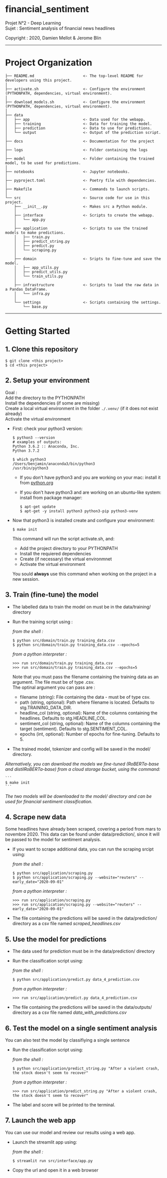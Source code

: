 # financial_sentiment

Projet N°2 - Deep Learning  
Sujet : Sentiment analysis of financial news headlines  

Copyright : 2020, Damien Mellot & Jerome Blin


___

# Project Organization


    ├── README.md                      <- The top-level README for developers using this project.
    │
    ├── activate.sh                    <- Configure the environment (PYTHONPATH, dependencies, virtual environment).
    │
    ├── download_models.sh             <- Configure the environment (PYTHONPATH, dependencies, virtual environment).
    │
    ├── data
    │   ├── app                        <- Data used for the webapp.
    │   ├── training                   <- Data for training the model.
    │   ├── prediction                 <- Data to use for predictions.
    │   └── output                     <- Output of the prediction script.
    │
    ├── docs                           <- Documentation for the project
    │
    ├── logs                           <- Folder containing the logs
    │
    ├── model                          <- Folder containing the trained model, to be used for predictions. 
    │
    ├── notebooks                      <- Jupyter notebooks.
    │
    ├── pyproject.toml                 <- Poetry file with dependencies.
    │
    ├── Makefile                       <- Commands to launch scripts.
    │
    └── src                            <- Source code for use in this project.
        ├── __init__.py                <- Makes src a Python module.
        │
        ├── interface                  <- Scripts to create the webapp.
        │   └── app.py
        │
        ├── application                <- Scripts to use the trained models to make predictions.
        │   ├── train.py
        │   ├── predict_string.py
        │   ├── predict.py
        │   └── scraping.py
        │
        ├── domain                     <- Sripts to fine-tune and save the model.
        │   ├── app_utils.py
        │   ├── predict_utils.py
        │   └── train_utils.py
        │
        ├── infrastructure             <- Scripts to load the raw data in a Pandas DataFrame.
        │   └── infra.py
        │
        └── settings                   <- Scripts containing the settings.
            └── base.py

___

# Getting Started

## 1. Clone this repository

```
$ git clone <this project>
$ cd <this project>
```

## 2. Setup your environment

Goal :   
Add the directory to the PYTHONPATH  
Install the dependencies (if some are missing)  
Create a local virtual environment in the folder `./.venv/` (if it does not exist already)  
Activate the virtual environment  

- First: check your python3 version:

    ```
    $ python3 --version
    # examples of outputs:
    Python 3.6.2 :: Anaconda, Inc.
    Python 3.7.2

    $ which python3
    /Users/benjamin/anaconda3/bin/python3
    /usr/bin/python3
    ```

    - If you don't have python3 and you are working on your mac: install it from [python.org](https://www.python.org/downloads/)
    - If you don't have python3 and are working on an ubuntu-like system: install from package manager:

        ```
        $ apt-get update
        $ apt-get -y install python3 python3-pip python3-venv
        ```

- Now that python3 is installed create and configure your environment:

    ```
    $ make init
    ```
    
   This command will run the script activate.sh, and: 
    - Add the project directory to your PYTHONPATH
    - Install the requiered dependencies
    - Create (if necessary) the virtual environmnet
    - Activate the virtual environment

    You sould **always** use this command when working on the project in a new session. 


## 3. Train (fine-tune) the model

- The labelled data to train the model on must be in the data/training/ directory
- Run the training script using : 

    *from the shell :*
    ```
    $ python src/domain/train.py training_data.csv
    $ python src/domain/train.py training_data.csv --epochs=5
    ```

    *from a python interpreter :*
    ```
    >>> run src/domain/train.py training_data.csv
    >>> run src/domain/train.py training_data.csv --epochs=5
    ```

   Note that you must pass the filename containing the training data as an argument. The file must be of type .csv.  
   The optinal argument you can pass are :  
    - filename (string): File containing the data - must be of type csv.    
    - path (string, optional): Path where filename is located. Defaults to stg.TRAINING_DATA_DIR.  
    - headline_col (string, optional): Name of the columns containing the headlines. Defaults to stg.HEADLINE_COL.  
    - sentiment_col (string, optional): Name of the columns containing the target (sentiment). Defaults to stg.SENTIMENT_COL.  
    - epochs (int, optional): Number of epochs for fine-tuning. Defaults to 5.  
   
- The trained model, tokenizer and config will be saved in the model/ directory. 

*Alternatively, you can download the models we fine-tuned (RoBERTa-base and distilRoBERTa-base) from a cloud storage bucket, using the command:*

    ```
    $ make init
    ```
*The two models will be downloaded to the model/ directory and can be used for financial sentiment classification.*

## 4. Scrape new data

Some headlines have already been scraped, covering a period from mars to novembre 2020. This data can be found under data/prediction/, since it will be passed to the model for sentiment analysis. 
- If you want to scrape additional data, you can run the scraping srcipt using: 

    *from the shell :*
    ```
    $ python src/application/scraping.py
    $ python src/application/scraping.py --website="reuters" --early_date="2020-09-01"
    ```

    *from a python interpreter :*
    ```
    >>> run src/application/scraping.py
    >>> run src/application/scraping.py --website="reuters" --early_date="2020-09-01"
    ```

- The file containing the predictions will be saved in the data/prediction/ directory as a csv file named *scraped_headlines.csv*  

## 5. Use the model for predictions

- The data used for prediction must be in the data/prediction/ directory
- Run the classification script using: 

    *from the shell :*
    ```
    $ python src/application/predict.py data_4_prediction.csv
    ```

    *from a python interpreter :*
    ```
    >>> run src/application/predict.py data_4_prediction.csv
    ```

- The file containing the predictions will be saved in the data/outputs/ directory as a csv file named *data_with_predictions.csv*  


## 6. Test the model on a single sentiment analysis

You can also test the model by classifiying a single sentence   
- Run the classification script using: 

    *from the shell :*
    ```
    $ python src/application/predict_string.py "After a violent crash, the stock doesn't seem to recover"
    ```

    *from a python interpreter :*
    ```
    >>> run src/application/predict_string.py "After a violent crash, the stock doesn't seem to recover"
    ```

- The label and score will be printed to the terminal.  

## 7. Launch the web app

You can use our model and review our results using a web app. 
- Launch the streamlit app using: 

    *from the shell :*
    ```
    $ streamlit run src/interface/app.py
    ```

- Copy the url and open it in a web browser
 